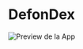 # DefonDex

![Preview de la App ](https://github.com/dmaceda/defon-dex/blob/master/src/assets/images/mokup-defondex.png)






